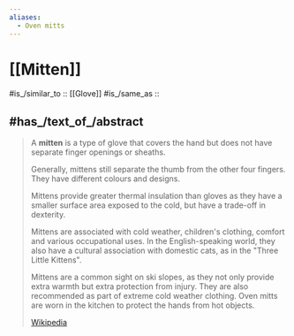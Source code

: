 ```yaml
---
aliases:
  - Oven mitts
---
```


# [[Mitten]] 

#is_/similar_to :: [[Glove]] 
#is_/same_as :: 

## #has_/text_of_/abstract 

> A **mitten** is a type of glove that covers the hand 
> but does not have separate finger openings or sheaths. 
> 
> Generally, mittens still separate the thumb from the other four fingers. 
> They have different colours and designs. 
> 
> Mittens provide greater thermal insulation than gloves 
> as they have a smaller surface area exposed to the cold, 
> but have a trade-off in dexterity.
>
> Mittens are associated with cold weather, children's clothing, comfort and various occupational uses. 
> In the English-speaking world, they also have a cultural association with domestic cats, 
> as in the "Three Little Kittens".
>
> Mittens are a common sight on ski slopes, 
> as they not only provide extra warmth but extra protection from injury. 
> They are also recommended as part of extreme cold weather clothing. 
> Oven mitts are worn in the kitchen to protect the hands from hot objects.
>
> [Wikipedia](https://en.wikipedia.org/wiki/Mitten) 

